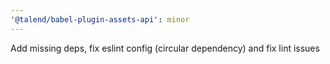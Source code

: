 ```yaml
---
'@talend/babel-plugin-assets-api': minor
---
```


Add missing deps, fix eslint config (circular dependency) and fix lint issues
